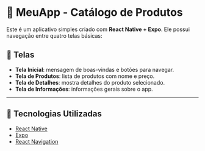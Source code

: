 # 📱 MeuApp - Catálogo de Produtos

Este é um aplicativo simples criado com **React Native + Expo**. Ele possui navegação entre quatro telas básicas:

## 🔁 Telas

- **Tela Inicial**: mensagem de boas-vindas e botões para navegar.
- **Tela de Produtos**: lista de produtos com nome e preço.
- **Tela de Detalhes**: mostra detalhes do produto selecionado.
- **Tela de Informações**: informações gerais sobre o app.

---

## 🚀 Tecnologias Utilizadas

- [React Native](https://reactnative.dev/)
- [Expo](https://expo.dev/)
- [React Navigation](https://reactnavigation.org/)

